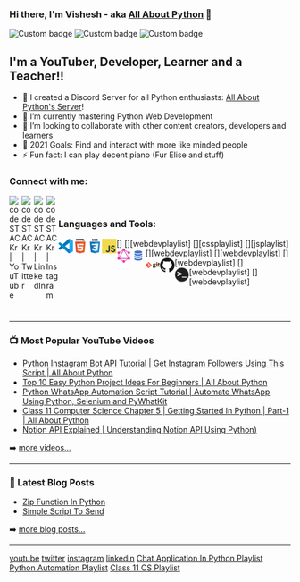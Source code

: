 ### Hi there, I'm Vishesh - aka [All About Python](https://www.youtube.com/allaboutpython) 👋

![Custom badge](https://img.shields.io/endpoint?color=red&url=https%3A%2F%2Fyoutube-channel-badge-delta.vercel.app%2Fapi%2Fsubscriber&style=for-the-badge)
![Custom badge](https://img.shields.io/endpoint?url=https%3A%2F%2Fyoutube-channel-badge-delta.vercel.app%2Fapi%2Fviews&style=for-the-badge&color=blue)
![Custom badge](https://img.shields.io/endpoint?url=https%3A%2F%2Fyoutube-channel-badge-delta.vercel.app%2Fapi%2Fvideos&style=for-the-badge)

## I'm a YouTuber, Developer, Learner and a Teacher!!

- 🔭 I created a Discord Server for all Python enthusiasts: [All About Python's Server](https://discord.gg/MUE7fkxzHH)!
- 🌱 I’m currently mastering Python Web Development
- 👯 I’m looking to collaborate with other content creators, developers and learners
- 🥅 2021 Goals: Find and interact with more like minded people
- ⚡ Fun fact: I can play decent piano (Fur Elise and stuff)

### Connect with me:

[<img align="left" alt="codeSTACKr | YouTube" width="22px" src="https://cdn.jsdelivr.net/npm/simple-icons@v3/icons/youtube.svg" />](https://www.youtube.com/allaboutpython)
[<img align="left" alt="codeSTACKr | Twitter" width="22px" src="https://cdn.jsdelivr.net/npm/simple-icons@v3/icons/twitter.svg" />](https://twitter.com/allabout_python)
[<img align="left" alt="codeSTACKr | LinkedIn" width="22px" src="https://cdn.jsdelivr.net/npm/simple-icons@v3/icons/linkedin.svg" />](https://www.linkedin.com/in/vishesh-dvivedi-07a82a20b/)
[<img align="left" alt="codeSTACKr | Instagram" width="22px" src="https://cdn.jsdelivr.net/npm/simple-icons@v3/icons/instagram.svg" />](https://instagram.com/itsallaboutpython)

<br />

### Languages and Tools:

[<img align="left" alt="Visual Studio Code" width="26px" src="https://raw.githubusercontent.com/github/explore/80688e429a7d4ef2fca1e82350fe8e3517d3494d/topics/visual-studio-code/visual-studio-code.png" />]
[<img align="left" alt="HTML5" width="26px" src="https://raw.githubusercontent.com/github/explore/80688e429a7d4ef2fca1e82350fe8e3517d3494d/topics/html/html.png" />][webdevplaylist]
[<img align="left" alt="CSS3" width="26px" src="https://raw.githubusercontent.com/github/explore/80688e429a7d4ef2fca1e82350fe8e3517d3494d/topics/css/css.png" />][cssplaylist]
[<img align="left" alt="JavaScript" width="26px" src="https://raw.githubusercontent.com/github/explore/80688e429a7d4ef2fca1e82350fe8e3517d3494d/topics/javascript/javascript.png" />][jsplaylist]
[<img align="left" alt="GraphQL" width="26px" src="https://raw.githubusercontent.com/github/explore/80688e429a7d4ef2fca1e82350fe8e3517d3494d/topics/graphql/graphql.png" />][webdevplaylist]
[<img align="left" alt="SQL" width="26px" src="https://raw.githubusercontent.com/github/explore/80688e429a7d4ef2fca1e82350fe8e3517d3494d/topics/sql/sql.png" />][webdevplaylist]
[<img align="left" alt="Git" width="26px" src="https://raw.githubusercontent.com/github/explore/80688e429a7d4ef2fca1e82350fe8e3517d3494d/topics/git/git.png" />][webdevplaylist]
[<img align="left" alt="GitHub" width="26px" src="https://raw.githubusercontent.com/github/explore/78df643247d429f6cc873026c0622819ad797942/topics/github/github.png" />][webdevplaylist]
[<img align="left" alt="Terminal" width="26px" src="https://raw.githubusercontent.com/github/explore/80688e429a7d4ef2fca1e82350fe8e3517d3494d/topics/terminal/terminal.png" />][webdevplaylist]

<br />
<br />

---

### 📺 Most Popular YouTube Videos

<!-- YOUTUBE:START -->
- [Python Instagram Bot API Tutorial | Get Instagram Followers Using This Script | All About Python](https://www.youtube.com/watch?v=6ufFHT0fNWQ)
- [Top 10 Easy Python Project Ideas For Beginners | All About Python](https://www.youtube.com/watch?v=JsFgVJgev48)
- [Python WhatsApp Automation Script Tutorial | Automate WhatsApp Using Python, Selenium and PyWhatKit](https://www.youtube.com/watch?v=1PYikrM8cPY)
- [Class 11 Computer Science Chapter 5 | Getting Started In Python | Part-1 | All About Python](https://www.youtube.com/watch?v=lfUGJuTpj8A)
- [Notion API Explained | Understanding Notion API Using Python)](https://www.youtube.com/watch?v=Nlc0eFDnx6E)
<!-- YOUTUBE:END -->

➡️ [more videos...](https://youtube.com/allaboutpython)

---

### 📕 Latest Blog Posts

<!-- BLOG-POST-LIST:START -->
- [Zip Function In Python](https://dev.to/visheshdvivedi/zip-function-in-python-2eak)
- [Simple Script To Send](https://dev.to/visheshdvivedi/simple-script-to-send-emails-in-python-11ee)
<!-- BLOG-POST-LIST:END -->

➡️ [more blog posts...](https://dev.to/visheshdvivedi)

---

[youtube](https://youtube.com/allaboutpython)
[twitter](https://twitter.com/allabout_python)
[instagram](https://instagram.com/itsallaboutpython)
[linkedin](https://www.linkedin.com/in/vishesh-dvivedi-07a82a20b/)
[Chat Application In Python Playlist](https://www.youtube.com/watch?v=hBnOdIg0jAM&list=PLIw91yhFTTdJ2CDjOptoF-ddXbw7wmet-)
[Python Automation Playlist](https://www.youtube.com/watch?v=Nlc0eFDnx6E&list=PLIw91yhFTTdK2-DPtMIuucvxy478j8CHj)
[Class 11 CS Playlist](https://www.youtube.com/watch?v=53sKj2UYoAk&list=PLIw91yhFTTdIwV1NYNbVEhwjIJlWzjP-y)
